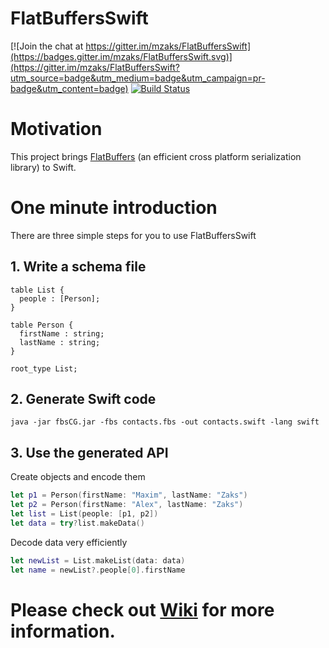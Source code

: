 # FlatBuffersSwift

[![Join the chat at https://gitter.im/mzaks/FlatBuffersSwift](https://badges.gitter.im/mzaks/FlatBuffersSwift.svg)](https://gitter.im/mzaks/FlatBuffersSwift?utm_source=badge&utm_medium=badge&utm_campaign=pr-badge&utm_content=badge) [![Build Status](https://travis-ci.org/mzaks/FlatBuffersSwift.svg?branch=master)](https://travis-ci.org/mzaks/FlatBuffersSwift)

# Motivation
This project brings [FlatBuffers](https://google.github.io/flatbuffers/) (an efficient cross platform serialization library) to Swift.

# One minute introduction

There are three simple steps for you to use FlatBuffersSwift

## 1. Write a schema file

```flatbuffers
table List {
  people : [Person];
}

table Person {
  firstName : string;
  lastName : string;
}

root_type List;
```

## 2. Generate Swift code

`java -jar fbsCG.jar -fbs contacts.fbs -out contacts.swift -lang swift`

## 3. Use the generated API

Create objects and encode them
```swift
let p1 = Person(firstName: "Maxim", lastName: "Zaks")
let p2 = Person(firstName: "Alex", lastName: "Zaks")
let list = List(people: [p1, p2])
let data = try?list.makeData()
```
Decode data very efficiently
```swift
let newList = List.makeList(data: data)
let name = newList?.people[0].firstName
```

# Please check out [Wiki](https://github.com/mzaks/FlatBuffersSwift/wiki) for more information.
